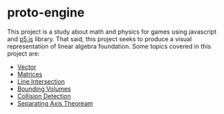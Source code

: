 # proto-engine

This project is a study about math and physics for games using javascript and [p5.js](https://p5js.org/) library. That said, this project seeks to produce a visual representation 
of linear algebra foundation. Some topics covered in this project are:

- [Vector](https://en.wikipedia.org/wiki/Vector_(mathematics_and_physics)) 
- [Matrices](https://en.wikipedia.org/wiki/Matrix_(mathematics))
- [Line Intersection](https://en.wikipedia.org/wiki/Line%E2%80%93line_intersection)
- [Bounding Volumes](https://en.wikipedia.org/wiki/Bounding_volume)
- [Collision Detection](https://en.wikipedia.org/wiki/Collision_detection)
- [Separating Axis Theoream](https://en.wikipedia.org/wiki/Hyperplane_separation_theorem#:~:text=The%20separating%20axis%20theorem%20(SAT,convex%20solids%20intersect%20or%20not.))
